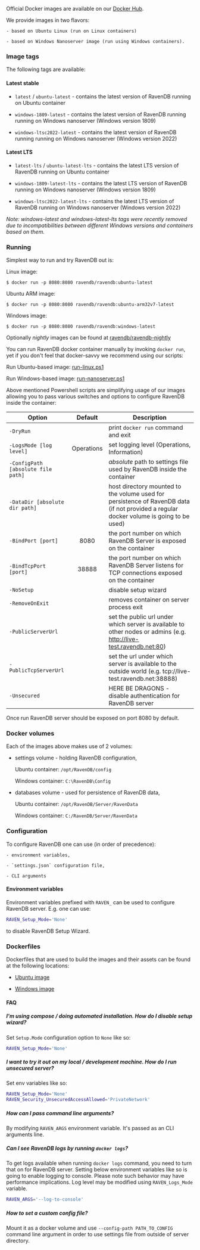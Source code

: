 
 Official Docker images are available on our [Docker Hub](https://hub.docker.com/r/ravendb/ravendb/). 
 
 We provide images in two flavors: 
    
    - based on Ubuntu Linux (run on Linux containers) 

    - based on Windows Nanoserver image (run using Windows containers). 

### Image tags

The following tags are available:

#### Latest stable

- `latest` / `ubuntu-latest` - contains the latest version of RavenDB running on Ubuntu container

- `windows-1809-latest` - contains the latest version of RavenDB running running on Windows nanoserver (Windows version 1809)

- `windows-ltsc2022-latest` - contains the latest version of RavenDB running running on Windows nanoserver (Windows version 2022)

#### Latest LTS

- `latest-lts` / `ubuntu-latest-lts` - contains the latest LTS version of RavenDB running on Ubuntu container

- `windows-1809-latest-lts` - contains the latest LTS version of RavenDB running on Windows nanoserver (Windows version 1809)

- `windows-ltsc2022-latest-lts` - contains the latest LTS version of RavenDB running on Windows nanoserver (Windows version 2022)


*Note: windows-latest and windows-latest-lts tags were recently removed due to incompatibilities between different Windows versions and containers based on them.*

### Running

Simplest way to run and try RavenDB out is:

Linux image:

```
$ docker run -p 8080:8080 ravendb/ravendb:ubuntu-latest
```

Ubuntu ARM image:

```
$ docker run -p 8080:8080 ravendb/ravendb:ubuntu-arm32v7-latest
```

Windows image:

```
$ docker run -p 8080:8080 ravendb/ravendb:windows-latest
```

Optionally *nightly* images can be found at [ravendb/ravendb-nightly](https://hub.docker.com/r/ravendb/ravendb-nightly/)

You can run RavenDB docker container manually by invoking `docker run`, yet if you don't feel that docker-savvy we recommend using our scripts:

Run Ubuntu-based image: [run-linux.ps1](https://github.com/ravendb/ravendb/blob/v5.4/docker/run-linux.ps1)

Run Windows-based image: [run-nanoserver.ps1](https://github.com/ravendb/ravendb/blob/v5.4/docker/run-nanoserver.ps1)

Above mentioned Powershell scripts are simplifying usage of our images allowing you to pass various switches and options to configure RavenDB inside the container:

|Option|Default|Description|
| ---------------------------------- | :--------: | --------------------------------------------------------------------------------------------------------------------------------------- |
|`-DryRun`| | print `docker run` command and exit |
|`-LogsMode [log level]`| Operations | set logging level (Operations, Information) |
| `-ConfigPath [absolute file path]` |            | _absolute_ path to settings file used by RavenDB inside the container                                                                   |
| `-DataDir [absolute dir path]` || host directory mounted to the volume used for persistence of RavenDB data (if not provided a regular docker volume is going to be used) |
| `-BindPort [port]` | 8080 | the port number on which RavenDB Server is exposed on the container |
| `-BindTcpPort [port]` | 38888 | the port number on which RavenDB Server listens for TCP connections exposed on the container |
| `-NoSetup` | | disable setup wizard |
| `-RemoveOnExit` || removes container on server process exit |
| `-PublicServerUrl`                 |            | set the public url under which server is available to other nodes or admins (e.g. http://live-test.ravendb.net:80)                    |
| `-PublicTcpServerUrl` || set the url under which server is available to the outside world (e.g. tcp://live-test.ravendb.net:38888) |
| `-Unsecured` | | HERE BE DRAGONS - disable authentication for RavenDB server |

Once run RavenDB server should be exposed on port 8080 by default.

### Docker volumes

Each of the images above makes use of 2 volumes:

- settings volume - holding RavenDB configuration,

    Ubuntu container: `/opt/RavenDB/config`

    Windows container: `C:\RavenDB\Config`

- databases volume - used for persistence of RavenDB data,

    Ubuntu container: `/opt/RavenDB/Server/RavenData`

    Windows container: `C:/RavenDB/Server/RavenData`

### Configuration

To configure RavenDB one can use (in order of precedence):

    - environment variables, 

    - `settings.json` configuration file, 

    - CLI arguments

#### Environment variables

Environment variables prefixed with `RAVEN_` can be used to configure RavenDB server. E.g. one can use:

```bash
RAVEN_Setup_Mode='None'
```

to disable RavenDB Setup Wizard.

### Dockerfiles

Dockerfiles that are used to build the images and their assets can be found at the following locations:

- [Ubuntu image](https://github.com/ravendb/ravendb/tree/v5.4/docker/ravendb-ubuntu)

- [Windows image](https://github.com/ravendb/ravendb/tree/v5.4/docker/ravendb-nanoserver)

#### FAQ

##### I'm using compose / doing automated installation. How do I disable setup wizard?
    
Set `Setup.Mode` configuration option to `None` like so:

```bash
RAVEN_Setup_Mode='None'
```

##### I want to try it out on my local / development machine. How do I run unsecured server?

Set env variables like so:

```bash
RAVEN_Setup_Mode='None'
RAVEN_Security_UnsecuredAccessAllowed='PrivateNetwork'
```

##### How can I pass command line arguments?

By modifying `RAVEN_ARGS` environment variable. It's passed as an CLI arguments line.

##### Can I see RavenDB logs by running `docker logs`?

To get logs available when running `docker logs` command, you need to turn that on for RavenDB server. Setting below environment variables like so is going to enable logging to console. Please note such behavior may have performance implications. Log level may be modified using `RAVEN_Logs_Mode` variable. 

```bash
RAVEN_ARGS='--log-to-console'
```

##### How to set a custom config file?

Mount it as a docker volume and use `--config-path PATH_TO_CONFIG` command line argument in order to use settings file from outside of server directory.
